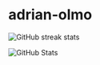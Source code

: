 # adrian-olmo
 
![GitHub streak stats](https://github-readme-streak-stats.herokuapp.com/?user=adrian-olmo) 

![GitHub Stats](https://github-readme-stats.vercel.app/api?username=adrian-olmo&show_icons=true&locale=es)
